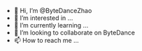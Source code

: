 - 👋 Hi, I’m @ByteDanceZhao
- 👀 I’m interested in ...
- 🌱 I’m currently learning ...
- 💞️ I’m looking to collaborate on ByteDance
- 📫 How to reach me ...

<!---
ByteDanceZhao/ByteDanceZhao is a ✨ special ✨ repository because its `README.md` (this file) appears on your GitHub profile.
You can click the Preview link to take a look at your changes.
--->
